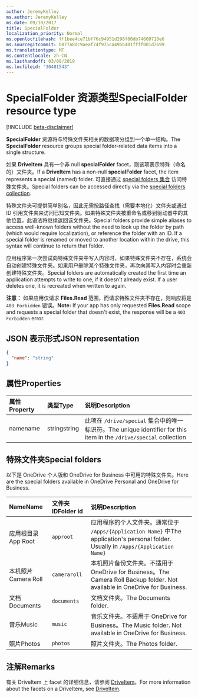 ```yaml
---
author: JeremyKelley
ms.author: JeremyKelley
ms.date: 09/10/2017
title: SpecialFolder
localization_priority: Normal
ms.openlocfilehash: ff1bee4ce71bf76c94951d298f80db74609710e6
ms.sourcegitcommit: b877a8dc9aeaf74f975ca495b401ffff001d7699
ms.translationtype: MT
ms.contentlocale: zh-CN
ms.lasthandoff: 03/08/2019
ms.locfileid: "30481543"
---
```

# <a name="specialfolder-resource-type"></a><span data-ttu-id="d857c-102">SpecialFolder 资源类型</span><span class="sxs-lookup"><span data-stu-id="d857c-102">SpecialFolder resource type</span></span>

[!INCLUDE [beta-disclaimer](../../includes/beta-disclaimer.md)]

<span data-ttu-id="d857c-103">**SpecialFolder** 资源将与特殊文件夹相关的数据项分组到一个单一结构。</span><span class="sxs-lookup"><span data-stu-id="d857c-103">The **SpecialFolder** resource groups special folder-related data items into a single structure.</span></span>

<span data-ttu-id="d857c-104">如果 **DriveItem** 具有一个非 null **specialFolder** facet，则该项表示特殊（命名的）文件夹。</span><span class="sxs-lookup"><span data-stu-id="d857c-104">If a **DriveItem** has a non-null **specialFolder** facet, the item represents a special (named) folder.</span></span>
<span data-ttu-id="d857c-105">可直接通过 [special folders 集合](../api/drive-get-specialfolder.md) 访问特殊文件夹。</span><span class="sxs-lookup"><span data-stu-id="d857c-105">Special folders can be accessed directly via the [special folders collection](../api/drive-get-specialfolder.md).</span></span>

<span data-ttu-id="d857c-p102">特殊文件夹可提供简单别名，因此无需按路径查找（需要本地化）文件夹或通过 ID 引用文件夹来访问已知文件夹。如果特殊文件夹被重命名或移到驱动器中的其他位置，此语法将继续返回该文件夹。</span><span class="sxs-lookup"><span data-stu-id="d857c-p102">Special folders provide simple aliases to access well-known folders without the need to look up the folder by path (which would require localization), or reference the folder with an ID. If a special folder is renamed or moved to another location within the drive, this syntax will continue to return that folder.</span></span>

<span data-ttu-id="d857c-p103">应用程序第一次尝试向特殊文件夹中写入内容时，如果特殊文件夹不存在，系统会自动创建特殊文件夹。如果用户删除某个特殊文件夹，再次向其写入内容时会重新创建特殊文件夹。</span><span class="sxs-lookup"><span data-stu-id="d857c-p103">Special folders are automatically created the first time an application attempts to write to one, if it doesn't already exist. If a user deletes one, it is recreated when written to again.</span></span>

<span data-ttu-id="d857c-110">**注意：** 如果应用仅请求 **Files.Read** 范围，而请求特殊文件夹不存在，则响应将是 `403 Forbidden` 错误。</span><span class="sxs-lookup"><span data-stu-id="d857c-110">**Note:** If your app has only requested **Files.Read** scope and requests a special folder that doesn't exist, the response will be a `403 Forbidden` error.</span></span>

## <a name="json-representation"></a><span data-ttu-id="d857c-111">JSON 表示形式</span><span class="sxs-lookup"><span data-stu-id="d857c-111">JSON representation</span></span>

<!-- {
  "blockType": "resource",
  "optionalProperties": [

  ],
  "@odata.type": "microsoft.graph.specialFolder"
}-->
```json
{
  "name": "string"
}
```

## <a name="properties"></a><span data-ttu-id="d857c-112">属性</span><span class="sxs-lookup"><span data-stu-id="d857c-112">Properties</span></span>

| <span data-ttu-id="d857c-113">属性</span><span class="sxs-lookup"><span data-stu-id="d857c-113">Property</span></span>  | <span data-ttu-id="d857c-114">类型</span><span class="sxs-lookup"><span data-stu-id="d857c-114">Type</span></span>   | <span data-ttu-id="d857c-115">说明</span><span class="sxs-lookup"><span data-stu-id="d857c-115">Description</span></span>                                                            |
|:----------|:-------|:-----------------------------------------------------------------------|
| <span data-ttu-id="d857c-116">name</span><span class="sxs-lookup"><span data-stu-id="d857c-116">name</span></span>      | <span data-ttu-id="d857c-117">string</span><span class="sxs-lookup"><span data-stu-id="d857c-117">string</span></span> | <span data-ttu-id="d857c-118">此项在 `/drive/special` 集合中的唯一标识符。</span><span class="sxs-lookup"><span data-stu-id="d857c-118">The unique identifier for this item in the `/drive/special` collection</span></span> |

## <a name="special-folders"></a><span data-ttu-id="d857c-119">特殊文件夹</span><span class="sxs-lookup"><span data-stu-id="d857c-119">Special folders</span></span>

<span data-ttu-id="d857c-120">以下是 OneDrive 个人版和 OneDrive for Business 中可用的特殊文件夹。</span><span class="sxs-lookup"><span data-stu-id="d857c-120">Here are the special folders available in OneDrive Personal and OneDrive for Business.</span></span>

| <span data-ttu-id="d857c-121">Name</span><span class="sxs-lookup"><span data-stu-id="d857c-121">Name</span></span>        | <span data-ttu-id="d857c-122">文件夹 ID</span><span class="sxs-lookup"><span data-stu-id="d857c-122">Folder id</span></span>    | <span data-ttu-id="d857c-123">说明</span><span class="sxs-lookup"><span data-stu-id="d857c-123">Description</span></span>                                                              |
|:------------|:-------------|:-------------------------------------------------------------------------|
| <span data-ttu-id="d857c-124">应用根目录</span><span class="sxs-lookup"><span data-stu-id="d857c-124">App Root</span></span>    | `approot`    | <span data-ttu-id="d857c-p104">应用程序的个人文件夹。通常位于 `/Apps/{Application Name}` 中</span><span class="sxs-lookup"><span data-stu-id="d857c-p104">The application's personal folder. Usually in `/Apps/{Application Name}`</span></span> |
| <span data-ttu-id="d857c-127">本机照片</span><span class="sxs-lookup"><span data-stu-id="d857c-127">Camera Roll</span></span> | `cameraroll` | <span data-ttu-id="d857c-p105">本机照片备份文件夹。不适用于 OneDrive for Business。</span><span class="sxs-lookup"><span data-stu-id="d857c-p105">The Camera Roll Backup folder. Not available in OneDrive for Business.</span></span>   |
| <span data-ttu-id="d857c-130">文档</span><span class="sxs-lookup"><span data-stu-id="d857c-130">Documents</span></span>   | `documents`  | <span data-ttu-id="d857c-131">文档文件夹。</span><span class="sxs-lookup"><span data-stu-id="d857c-131">The Documents folder.</span></span>                                                    |
| <span data-ttu-id="d857c-132">音乐</span><span class="sxs-lookup"><span data-stu-id="d857c-132">Music</span></span>       | `music`      | <span data-ttu-id="d857c-p106">音乐文件夹。不适用于 OneDrive for Business。</span><span class="sxs-lookup"><span data-stu-id="d857c-p106">The Music folder. Not available in OneDrive for Business.</span></span>                |
| <span data-ttu-id="d857c-135">照片</span><span class="sxs-lookup"><span data-stu-id="d857c-135">Photos</span></span>      | `photos`     | <span data-ttu-id="d857c-136">照片文件夹。</span><span class="sxs-lookup"><span data-stu-id="d857c-136">The Photos folder.</span></span>                                                       |

## <a name="remarks"></a><span data-ttu-id="d857c-137">注解</span><span class="sxs-lookup"><span data-stu-id="d857c-137">Remarks</span></span> 

<span data-ttu-id="d857c-138">有关 DriveItem 上 facet 的详细信息，请参阅 [DriveItem](driveitem.md)。</span><span class="sxs-lookup"><span data-stu-id="d857c-138">For more information about the facets on a DriveItem, see [DriveItem](driveitem.md).</span></span>


<!-- uuid: 8fcb5dbc-d5aa-4681-8e31-b001d5168d79
2015-10-25 14:57:30 UTC -->
<!--
{
  "type": "#page.annotation",
  "description": "The SpecialFolder facet provides information about folders accessible as special folders.",
  "keywords": "special folder,item,facet",
  "section": "documentation",
  "tocPath": "",
  "suppressions": [
    "Error: /api-reference/beta/resources/specialfolder.md:\r\n      Exception processing links.\r\n    System.ArgumentException: Link Definition was null. Link text: !INCLUDE [beta-disclaimer](../../includes/beta-disclaimer.md)\r\n      at ApiDoctor.Validation.DocFile.get_LinkDestinations()\r\n      at ApiDoctor.Validation.DocSet.ValidateLinks(Boolean includeWarnings, String[] relativePathForFiles, IssueLogger issues, Boolean requireFilenameCaseMatch, Boolean printOrphanedFiles)"
  ]
}
-->
